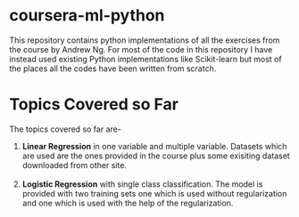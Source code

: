 # coursera-ml-python
This repository contains python implementations of all the exercises from the course by Andrew Ng. For most of the code in this repository I have instead used existing Python implementations like Scikit-learn but most of the places all the codes have been written from scratch.

# Topics Covered so Far
<p>
The topics covered so far are-<br><ol>
<li><b>Linear Regression</b> in one variable and multiple variable. Datasets which are used are the ones provided in the course plus some exisiting dataset 
  downloaded from other site.</li><br>
<li><b>Logistic Regression</b> with single class classification. The model is provided with two training sets one which is used without regularization and one which is used with the help of the regularization.</li>
<br>
</p>
